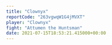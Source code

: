 ```yaml
---
title: "Clownyx"
reportCode: "263vgwqW1G4jMVXT"
player: "Clownyx"
fight: "Attumen the Huntsman"
date: 2021-07-15T18:53:21.415000+00:00
---
```

